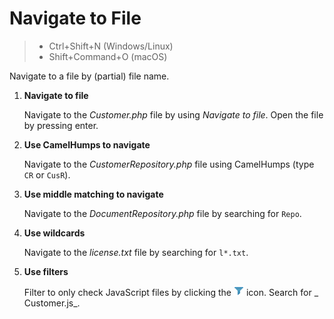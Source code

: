 # Navigate to File

> - Ctrl+Shift+N (Windows/Linux)
> - Shift+Command+O (macOS)

Navigate to a file by (partial) file name.

1. **Navigate to file**

   Navigate to the _Customer.php_ file by using _Navigate to file_. Open the file by pressing enter.

2. **Use CamelHumps to navigate**

   Navigate to the _CustomerRepository.php_ file using CamelHumps (type `CR` or `CusR`).

3. **Use middle matching to navigate**

   Navigate to the _DocumentRepository.php_ file by searching for `Repo`.

4. **Use wildcards**

   Navigate to the _license.txt_ file by searching for `l*.txt`.

5. **Use filters**

   Filter to only check JavaScript files by clicking the ![filter](../../sources/icons/filter.png) icon. Search for _
   Customer.js_.